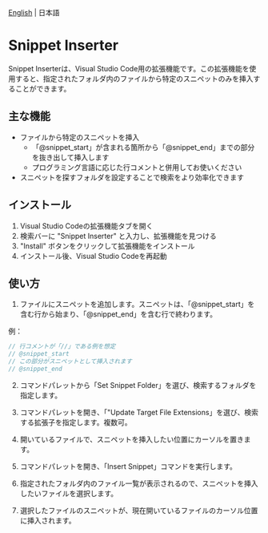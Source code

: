 [English](README.md) | 日本語
# Snippet Inserter

 Snippet Inserterは、Visual Studio Code用の拡張機能です。この拡張機能を使用すると、指定されたフォルダ内のファイルから特定のスニペットのみを挿入することができます。

## 主な機能

- ファイルから特定のスニペットを挿入
  - 「@snippet_start」が含まれる箇所から「@snippet_end」までの部分を抜き出して挿入します
  - プログラミング言語に応じた行コメントと併用してお使いください
- スニペットを探すフォルダを設定することで検索をより効率化できます

## インストール

1. Visual Studio Codeの拡張機能タブを開く
2. 検索バーに "Snippet Inserter" と入力し、拡張機能を見つける
3. "Install" ボタンをクリックして拡張機能をインストール
4. インストール後、Visual Studio Codeを再起動

## 使い方

1. ファイルにスニペットを追加します。スニペットは、「@snippet_start」を含む行から始まり、「@snippet_end」を含む行で終わります。

例：

```cpp
// 行コメントが「//」である例を想定
// @snippet_start
// この部分がスニペットとして挿入されます
// @snippet_end
```

2. コマンドパレットから「Set Snippet Folder」を選び、検索するフォルダを指定します。

3. コマンドパレットを開き、「"Update Target File Extensions」を選び、検索する拡張子を指定します。複数可。

4. 開いているファイルで、スニペットを挿入したい位置にカーソルを置きます。

5. コマンドパレットを開き、「Insert Snippet」コマンドを実行します。

6. 指定されたフォルダ内のファイル一覧が表示されるので、スニペットを挿入したいファイルを選択します。

7. 選択したファイルのスニペットが、現在開いているファイルのカーソル位置に挿入されます。
